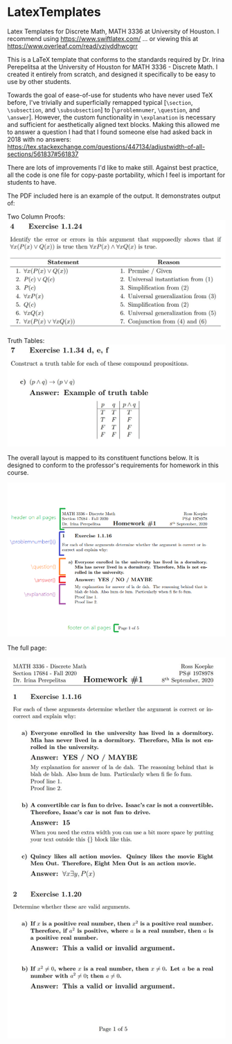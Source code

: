 # LatexTemplates
Latex Templates for Discrete Math, MATH 3336 at University of Houston. I recommend using https://www.swiftlatex.com/ ... or viewing this at https://www.overleaf.com/read/vzjvddhwcgrr 

This is a LaTeX template that conforms to the standards required by Dr. Irina Perepelitsa at the University of Houston for MATH 3336 - Discrete Math. I created it entirely from scratch, and designed it specifically to be easy to use by other students. 

Towards the goal of ease-of-use for students who have never used TeX before, I've trivially and superficially remapped typical [`\section`, `\subsection`, and `\subsubsection`] to [`\problemnumer`, `\question`, and `\answer`]. However, the custom functionality in `\explanation` is necessary and sufficient for aesthetically aligned text blocks. Making this allowed me to answer a question I had that I found someone else had asked back in 2018 with no answers: https://tex.stackexchange.com/questions/447134/adjustwidth-of-all-sections/561837#561837

There are lots of improvements I'd like to make still. Against best practice, all the code is one file for copy-paste portability, which I feel is important for students to have.

The PDF included here is an example of the output. It demonstrates output of:

Two Column Proofs:
![Two-Column Proofs](https://github.com/rckoepke/LatexTemplates/blob/master/TwoColumnProof.jpg?raw=true)


Truth Tables:
![Truth Tables](https://github.com/rckoepke/LatexTemplates/blob/master/TruthTable.jpg?raw=true)


The overall layout is mapped to its constituent functions below. It is designed to conform to the professor's requirements for homework in this course.

![Example Layout](https://github.com/rckoepke/LatexTemplates/blob/master/examplelayout.png?raw=true)

The full page:

![Example Layout](https://github.com/rckoepke/LatexTemplates/blob/master/fullpageexample.JPG?raw=truee)
